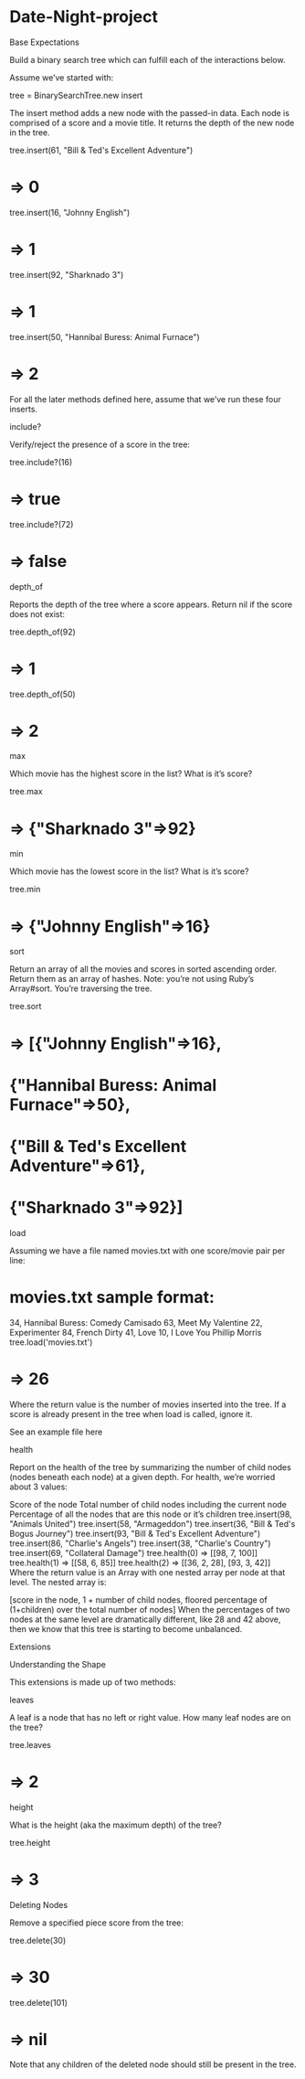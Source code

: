 # Date-Night-project
Base Expectations

Build a binary search tree which can fulfill each of the interactions below.

Assume we’ve started with:

tree = BinarySearchTree.new
insert

The insert method adds a new node with the passed-in data. Each node is comprised of a score and a movie title. It returns the depth of the new node in the tree.

tree.insert(61, "Bill & Ted's Excellent Adventure")
# => 0
tree.insert(16, "Johnny English")
# => 1
tree.insert(92, "Sharknado 3")
# => 1
tree.insert(50, "Hannibal Buress: Animal Furnace")
# => 2
For all the later methods defined here, assume that we’ve run these four inserts.

include?

Verify/reject the presence of a score in the tree:

tree.include?(16)
# => true
tree.include?(72)
# => false
depth_of

Reports the depth of the tree where a score appears. Return nil if the score does not exist:

tree.depth_of(92)
# => 1
tree.depth_of(50)
# => 2
max

Which movie has the highest score in the list? What is it’s score?

tree.max
# => {"Sharknado 3"=>92}
min

Which movie has the lowest score in the list? What is it’s score?

tree.min
# => {"Johnny English"=>16}
sort

Return an array of all the movies and scores in sorted ascending order. Return them as an array of hashes. Note: you’re not using Ruby’s Array#sort. You’re traversing the tree.

tree.sort
# => [{"Johnny English"=>16},
#   {"Hannibal Buress: Animal Furnace"=>50},
#   {"Bill & Ted's Excellent Adventure"=>61},
#  {"Sharknado 3"=>92}]
load

Assuming we have a file named movies.txt with one score/movie pair per line:

# movies.txt sample format:
34, Hannibal Buress: Comedy Camisado
63, Meet My Valentine
22, Experimenter
84, French Dirty
41, Love
10, I Love You Phillip Morris
tree.load('movies.txt')
# => 26
Where the return value is the number of movies inserted into the tree. If a score is already present in the tree when load is called, ignore it.

See an example file here

health

Report on the health of the tree by summarizing the number of child nodes (nodes beneath each node) at a given depth. For health, we’re worried about 3 values:

Score of the node
Total number of child nodes including the current node
Percentage of all the nodes that are this node or it’s children
tree.insert(98, "Animals United")
tree.insert(58, "Armageddon")
tree.insert(36, "Bill & Ted's Bogus Journey")
tree.insert(93, "Bill & Ted's Excellent Adventure")
tree.insert(86, "Charlie's Angels")
tree.insert(38, "Charlie's Country")
tree.insert(69, "Collateral Damage")
tree.health(0)
=> [[98, 7, 100]]
tree.health(1)
=> [[58, 6, 85]]
tree.health(2)
=> [[36, 2, 28], [93, 3, 42]]
Where the return value is an Array with one nested array per node at that level. The nested array is:

[score in the node, 1 + number of child nodes, floored percentage of (1+children) over the total number of nodes]
When the percentages of two nodes at the same level are dramatically different, like 28 and 42 above, then we know that this tree is starting to become unbalanced.

Extensions

Understanding the Shape

This extensions is made up of two methods:

leaves

A leaf is a node that has no left or right value. How many leaf nodes are on the tree?

tree.leaves
# => 2
height

What is the height (aka the maximum depth) of the tree?

tree.height
# => 3
Deleting Nodes

Remove a specified piece score from the tree:

tree.delete(30)
# => 30
tree.delete(101)
# => nil
Note that any children of the deleted node should still be present in the tree.

